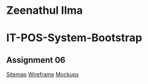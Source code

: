 # Zeenathul Ilma
# IT-POS-System-Bootstrap
## Assignment 06

[Sitemap](https://www.gloomaps.com/sx6KTCsRle)
[Wireframe](https://drive.google.com/file/d/1Vngr4Ti3_bwvi0owL0ZEa5FOQR4kQpcr/view?usp=sharing)
[Mockups](https://www.figma.com/design/sGqe9R2bvbRSfP1lXlLgAC/Untitled?node-id=0-1&t=gzLKmsXgZOqyjLk7-1) 
